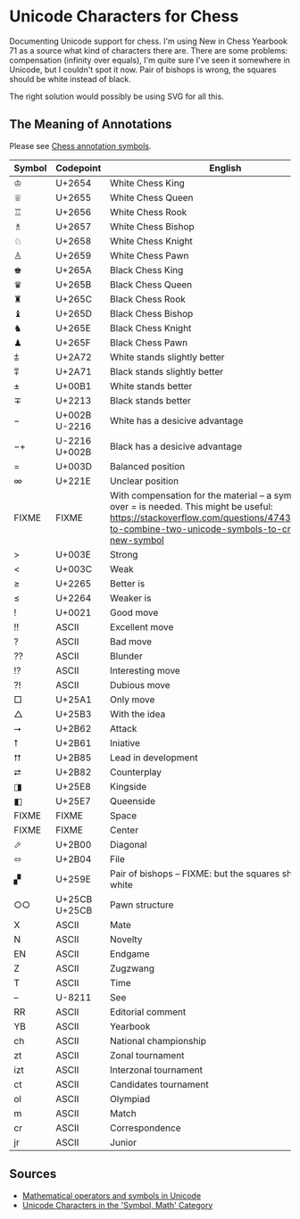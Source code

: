 # Unicode Characters for Chess

Documenting Unicode support for chess. I'm using New in Chess Yearbook
71 as a source what kind of characters there are. There are some
problems: compensation (infinity over equals), I'm quite sure I've seen
it somewhere in Unicode, but I couldn't spot it now. Pair of bishops is
wrong, the squares should be white instead of black.

The right solution would possibly be using SVG for all this.

## The Meaning of Annotations

Please see [Chess annotation symbols](https://en.wikipedia.org/wiki/Chess_annotation_symbols).

Symbol | Codepoint | English | NAG
------ | ---------- | ------- | ---
&#x2654; | U+2654 | White Chess King
&#x2655; | U+2655 | White Chess Queen
&#x2656; | U+2656 | White Chess Rook
&#x2657; | U+2657 | White Chess Bishop
&#x2658; | U+2658 | White Chess Knight
&#x2659; | U+2659 | White Chess Pawn
&#x265A; | U+265A | Black Chess King
&#x265B; | U+265B | Black Chess Queen
&#x265C; | U+265C | Black Chess Rook
&#x265D; | U+265D | Black Chess Bishop
&#x265E; | U+265E | Black Chess Knight
&#x265F; | U+265F | Black Chess Pawn
&#x2a72; | U+2A72 | White stands slightly better | $14
&#x2a71; | U+2A71 | Black stands slightly better | $15
&#xb1; | U+00B1 | White stands better | $16
&#x2213; | U+2213 | Black stands better | $17
&#x2212; | U+002B U-2216 | White has a desicive advantage
&#x2212;+ |  U-2216 U+002B | Black has a desicive advantage
= | U+003D | Balanced position
&#x221e; | U+221E | Unclear position | $13
FIXME | FIXME | With compensation for the material – a symbol with &#x221e; over = is needed. This might be useful: https://stackoverflow.com/questions/47437061/how-to-combine-two-unicode-symbols-to-create-a-new-symbol
&gt; | U+003E | Strong
&lt; | U+003C | Weak
&#x2265; | U+2265 | Better is
&#x2264; | U+2264 | Weaker is
! | U+0021 | Good move | $1
!! | ASCII | Excellent move | $3
? | ASCII | Bad move | $2
?? | ASCII | Blunder | $4
!? | ASCII | Interesting move | $5
?! | ASCII | Dubious move | $6
&#x25A1; | U+25A1 | Only move | $7
&#x25B3; | U+25B3 | With the idea
&#x2B62; | U+2B62 | Attack
&#x2B61; | U+2B61 | Iniative
&#x2B85; | U+2B85 | Lead in development
&#x2B82; | U+2B82 | Counterplay
&#x25E8; | U+25E8 | Kingside
&#x25E7; | U+25E7 | Queenside
FIXME | FIXME | Space
FIXME | FIXME | Center
&#x2B00; | U+2B00 | Diagonal
&#x2B04; | U+2B04 | File
&#x259E; | U+259E | Pair of bishops – FIXME: but the squares should be white
&#x25CB;&#x25CB; | U+25CB U+25CB | Pawn structure
X | ASCII | Mate
N | ASCII | Novelty
EN | ASCII | Endgame
Z | ASCII | Zugzwang
T | ASCII | Time
– | U-8211 | See
RR | ASCII | Editorial comment
YB | ASCII | Yearbook
ch | ASCII | National championship
zt | ASCII | Zonal tournament
izt | ASCII | Interzonal tournament
ct | ASCII | Candidates tournament
ol | ASCII | Olympiad
m | ASCII | Match
cr | ASCII | Correspondence
jr | ASCII | Junior

## Sources

* [Mathematical operators and symbols in Unicode](https://en.wikipedia.org/wiki/Mathematical_operators_and_symbols_in_Unicode)
* [Unicode Characters in the 'Symbol, Math' Category](http://www.fileformat.info/info/unicode/category/Sm/list.htm)

